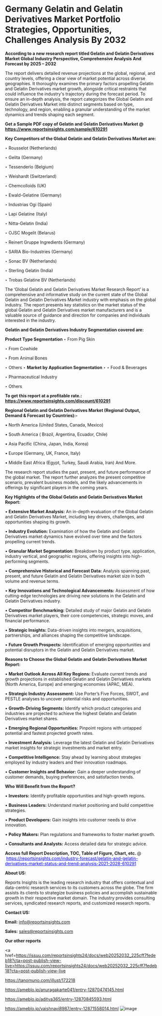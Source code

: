 # Germany Gelatin and Gelatin Derivatives Market Portfolio Strategies, Opportunities, Challenges Analysis By 2032

<strong>According to a new research report titled Gelatin and Gelatin Derivatives Market Global Industry Perspective, Comprehensive Analysis And Forecast by 2025 – 2032</strong>

The report delivers detailed revenue projections at the global, regional, and country levels, offering a clear view of market potential across diverse geographies. It thoroughly examines the primary factors propelling Gelatin and Gelatin Derivatives market growth, alongside critical restraints that could influence the industry's trajectory during the forecast period. To ensure an in-depth analysis, the report categorizes the Global Gelatin and Gelatin Derivatives Market into distinct segments based on type, technology, and region, enabling a granular understanding of the market dynamics and trends shaping each segment.

<strong>Get a Sample PDF copy of Gelatin and Gelatin Derivatives Market </strong><strong>@<a href=https://www.reportsinsights.com/sample/610291 style=color:#0000ff;> https://www.reportsinsights.com/sample/610291</a></strong></font>

<strong>Key Competitors of the Global Gelatin and Gelatin Derivatives Market are:</strong>

‣ Rousselot (Netherlands)

‣ Gelita (Germany)

‣ Tessenderlo (Belgium)

‣ Weishardt (Switzerland)

‣ Chemcolloids (UK)

‣ Ewald-Gelatine (Germany)

‣ Industrias Ogi (Spain)

‣ Lapi Gelatine (Italy)

‣ Nitta-Gelatin (India)

‣ OJSC Mogelit (Belarus)

‣ Reinert Gruppe Ingredients (Germany)

‣ SARIA Bio-Industries (Germany)

‣ Sonac BV (Netherlands)

‣ Sterling Gelatin (India)

‣ Trobas Gelatine BV (Netherlands)

The ‘Global Gelatin and Gelatin Derivatives Market Research Report’ is a comprehensive and informative study on the current state of the Global Gelatin and Gelatin Derivatives Market industry with emphasis on the global industry. The report presents key statistics on the market status of the global Gelatin and Gelatin Derivatives market manufacturers and is a valuable source of guidance and direction for companies and individuals interested in the industry.

<strong>Gelatin and Gelatin Derivatives Industry Segmentation covered are:</strong>

<strong>Product Type Segmentation</strong>
‣
From Pig Skin

‣ From Cowhide

‣ From Animal Bones

‣ Others
‣ 
<strong>Market by Application Segmentation</strong>
‣
‣  Food & Beverages

‣ Pharmaceutical Industry

‣ Others

<strong>To get this report at a profitable rate.: <a href=https://www.reportsinsights.com/discount/610291 style=color:#0000ff;>https://www.reportsinsights.com/discount/610291</a></strong></font>

<strong>Regional Gelatin and Gelatin Derivatives Market (Regional Output, Demand &amp; Forecast by Countries):-</strong>

• North America (United States, Canada, Mexico)

• South America ( Brazil, Argentina, Ecuador, Chile)

• Asia Pacific (China, Japan, India, Korea)

• Europe (Germany, UK, France, Italy)

• Middle East Africa (Egypt, Turkey, Saudi Arabia, Iran) And More.

The research report studies the past, present, and future performance of the global market. The report further analyzes the present competitive scenario, prevalent business models, and the likely advancements in offerings by significant players in the coming years.

<strong>Key Highlights of the Global Gelatin and Gelatin Derivatives Market Report:</strong>

• <strong>Extensive Market Analysis:</strong> An in-depth evaluation of the Global Gelatin and Gelatin Derivatives Market, including key drivers, challenges, and opportunities shaping its growth.

• <strong>Industry Evolution:</strong> Examination of how the Gelatin and Gelatin Derivatives market dynamics have evolved over time and the factors propelling current trends.

• <strong>Granular Market Segmentation:</strong> Breakdown by product type, application, industry vertical, and geographic regions, offering insights into high-performing segments.

• <strong>Comprehensive Historical and Forecast Data:</strong> Analysis spanning past, present, and future Gelatin and Gelatin Derivatives market size in both volume and revenue terms.

• <strong>Key Innovations and Technological Advancements:</strong> Assessment of how cutting-edge technologies are driving new solutions in the Gelatin and Gelatin Derivatives industry.

• <strong>Competitor Benchmarking:</strong> Detailed study of major Gelatin and Gelatin Derivatives market players, their core competencies, strategic moves, and financial performance.

• <strong>Strategic Insights:</strong> Data-driven insights into mergers, acquisitions, partnerships, and alliances shaping the competitive landscape.

• <strong>Future Growth Prospects:</strong> Identification of emerging opportunities and potential disruptors in the Gelatin and Gelatin Derivatives market.

<strong>Reasons to Choose the Global Gelatin and Gelatin Derivatives Market Report:</strong>

• <strong>Market Outlook Across All Key Regions:</strong> Evaluate current trends and growth projections in established Gelatin and Gelatin Derivatives markets (North America, Europe) and emerging economies (APAC, MEA).

• <strong>Strategic Industry Assessment:</strong> Use Porter’s Five Forces, SWOT, and PESTLE analyses to uncover potential risks and opportunities.

• <strong>Growth-Driving Segments:</strong> Identify which product categories and industries are projected to achieve the highest Gelatin and Gelatin Derivatives market shares.

• <strong>Emerging Regional Opportunities:</strong> Pinpoint regions with untapped potential and fastest projected growth rates.

• <strong>Investment Analysis:</strong> Leverage the latest Gelatin and Gelatin Derivatives market insights for strategic investments and market entry.

• <strong>Competitive Intelligence:</strong> Stay ahead by learning about strategies employed by industry leaders and their innovation roadmaps.

• <strong>Customer Insights and Behavior:</strong> Gain a deeper understanding of customer demands, buying preferences, and satisfaction trends.

<strong>Who Will Benefit from the Report?</strong>

• <strong>Investors:</strong> Identify profitable opportunities and high-growth regions.

• <strong>Business Leaders:</strong> Understand market positioning and build competitive strategies.

• <strong>Product Developers:</strong> Gain insights into customer needs to drive innovation.

• <strong>Policy Makers:</strong> Plan regulations and frameworks to foster market growth.

• <strong>Consultants and Analysts:</strong> Access detailed data for strategic advice.
</ul>
<strong>Access full Report Description, TOC, Table of Figure, Chart, etc. </strong>@  <a href=https://reportsinsights.com/industry-forecast/gelatin-and-gelatin-derivatives-market-status-and-trend-analysis-2021-2028-610291 style=color:#0000ff;>https://reportsinsights.com/industry-forecast/gelatin-and-gelatin-derivatives-market-status-and-trend-analysis-2021-2028-610291</a></font>

<strong><strong>About US</strong>:</strong>

Reports Insights is the leading research industry that offers contextual and data-centric research services to its customers across the globe. The firm assists its clients to strategize business policies and accomplish sustainable growth in their respective market domain. The industry provides consulting services, syndicated research reports, and customized research reports.

<strong>Contact US:</strong>

<p class=""""><b>Email:</b> <a href=mailto:info@reportsinsights.com>info@reportsinsights.com</a></p>
<p class=""""><b>Sales:</b> <a href=mailto:sales@reportsinsights.com>sales@reportsinsights.com</a></p>

<strong>Our other reports</strong>

<a href=https://issuu.com/reportsinsights24/docs/web20252032_225cff7fedeb18?cta=post-publish-view-live>https://issuu.com/reportsinsights24/docs/web20252032_225cff7fedeb18?cta=post-publish-view-live</a>

<a href=https://tanomuno.com/illust/172218>https://tanomuno.com/illust/172218</a>

<a href=https://ameblo.jp/anuragakarte041/entry-12870474145.html>https://ameblo.jp/anuragakarte041/entry-12870474145.html</a>

<a href=https://ameblo.jp/aditya365/entry-12870845593.html>https://ameblo.jp/aditya365/entry-12870845593.html</a>

<a href=https://ameblo.jp/vaishnavi8987/entry-12871558014.html>https://ameblo.jp/vaishnavi8987/entry-12871558014.html</a>
![image](https://github.com/user-attachments/assets/99b670bb-f018-42aa-8bc5-7ef4caf9c4ef)
